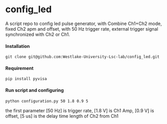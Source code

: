 # config_led
A script repo to config led pulse generator, with Combine Ch1+Ch2 mode, fixed Ch2 apm and offset,
with 50 Hz trigger rate, external trigger signal synchronized with Ch2 or Ch1.

#### Installation

```
git clone git@github.com:Westlake-University-Lsc-lab/config_led.git

```

#### Requirement

```
pip install pyvisa

```

#### Run script and configuring

```
python configuration.py 50 1.8 0.9 5

```
the first parameter [50 Hz] is trigger rate, [1.8 V] is Ch1 Amp, [0.9 V] is offset,
[5 us] is the delay time length of Ch2 from Ch1
